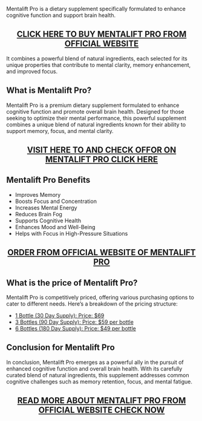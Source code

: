 <p>Mentalift Pro is a dietary supplement specifically formulated to enhance cognitive function and support brain health.</p>
<h2 style="text-align: center;"><a href="https://sale365day.com/get-mentalift">CLICK HERE TO BUY MENTALIFT PRO FROM OFFICIAL WEBSITE</a></h2>
<p>It combines a powerful blend of natural ingredients, each selected for its unique properties that contribute to mental clarity, memory enhancement, and improved focus.</p>
<h2 style="text-align: left;">What is Mentalift Pro?</h2>
<p style="text-align: left;">Mentalift Pro is a premium dietary supplement formulated to enhance cognitive function and promote overall brain health. Designed for those seeking to optimize their mental performance, this powerful supplement combines a unique blend of natural ingredients known for their ability to support memory, focus, and mental clarity.</p>
<h2 style="text-align: center;"><a href="https://sale365day.com/get-mentalift">VISIT HERE TO AND CHECK OFFOR ON MENTALIFT PRO CLICK HERE</a></h2>
<h2 style="text-align: left;">Mentalift Pro Benefits</h2>
<ul style="text-align: left;">
<li>Improves Memory</li>
<li>Boosts Focus and Concentration</li>
<li>Increases Mental Energy</li>
<li>Reduces Brain Fog</li>
<li>Supports Cognitive Health</li>
<li>Enhances Mood and Well-Being</li>
<li>Helps with Focus in High-Pressure Situations</li>
</ul>
<h2 style="text-align: center;"><a href="https://sale365day.com/get-mentalift">ORDER FROM OFFICIAL WEBSITE OF MENTALIFT PRO</a></h2>
<h2 style="text-align: left;">What is the price of Mentalift Pro?</h2>
<p style="text-align: left;">Mentalift Pro is competitively priced, offering various purchasing options to cater to different needs. Here&rsquo;s a breakdown of the pricing structure:</p>
<ul style="text-align: left;">
<li><a href="https://sale365day.com/get-mentalift">1 Bottle (30 Day Supply): Price: $69</a></li>
<li><a href="https://sale365day.com/get-mentalift">3 Bottles (90 Day Supply): Price: $59 per bottle</a></li>
<li><a href="https://sale365day.com/get-mentalift">6 Bottles (180 Day Supply): Price: $49 per bottle</a></li>
</ul>
<h2 style="text-align: left;">Conclusion for Mentalift Pro</h2>
<p style="text-align: left;">In conclusion, Mentalift Pro emerges as a powerful ally in the pursuit of enhanced cognitive function and overall brain health. With its carefully curated blend of natural ingredients, this supplement addresses common cognitive challenges such as memory retention, focus, and mental fatigue.</p>
<h2 style="text-align: center;"><a href="https://sale365day.com/get-mentalift">READ MORE ABOUT MENTALIFT PRO FROM OFFICIAL WEBSITE CHECK NOW</a></h2>
